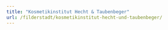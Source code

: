 ```yaml
---
title: "Kosmetikinstitut Hecht & Taubenbeger"
url: /filderstadt/kosmetikinstitut-hecht-und-taubenbeger/
---
```

